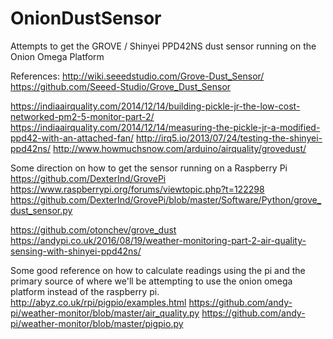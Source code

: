 # OnionDustSensor
Attempts to get the GROVE / Shinyei PPD42NS dust sensor running on the Onion Omega Platform

References:
http://wiki.seeedstudio.com/Grove-Dust_Sensor/
https://github.com/Seeed-Studio/Grove_Dust_Sensor

https://indiaairquality.com/2014/12/14/building-pickle-jr-the-low-cost-networked-pm2-5-monitor-part-2/
https://indiaairquality.com/2014/12/14/measuring-the-pickle-jr-a-modified-ppd42-with-an-attached-fan/
http://irq5.io/2013/07/24/testing-the-shinyei-ppd42ns/
http://www.howmuchsnow.com/arduino/airquality/grovedust/


Some direction on how to get the sensor running on a Raspberry Pi
https://github.com/DexterInd/GrovePi
https://www.raspberrypi.org/forums/viewtopic.php?t=122298
https://github.com/DexterInd/GrovePi/blob/master/Software/Python/grove_dust_sensor.py

https://github.com/otonchev/grove_dust
https://andypi.co.uk/2016/08/19/weather-monitoring-part-2-air-quality-sensing-with-shinyei-ppd42ns/

Some good reference on how to calculate readings using the pi and the primary source of where we'll be attempting to use the onion omega platform instead of the raspberry pi.
http://abyz.co.uk/rpi/pigpio/examples.html
https://github.com/andy-pi/weather-monitor/blob/master/air_quality.py
https://github.com/andy-pi/weather-monitor/blob/master/pigpio.py


